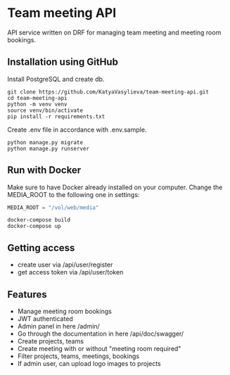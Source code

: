 # Team meeting API

API service written on DRF for managing team meeting and meeting room bookings.

## Installation using GitHub

Install PostgreSQL and create db.

```shell
git clone https://github.com/KatyaVasylieva/team-meeting-api.git
cd team-meeting-api
python -m venv venv
source venv/bin/activate
pip install -r requirements.txt
```

Create .env file in accordance with .env.sample.

```shell
python manage.py migrate
python manage.py runserver
```

## Run with Docker

Make sure to have Docker already installed on your computer.
Change the MEDIA_ROOT to the following one in settings:

```python
MEDIA_ROOT = "/vol/web/media"
```

```shell
docker-compose build
docker-compose up
```

## Getting access

* create user via /api/user/register
* get access token via /api/user/token


## Features

* Manage meeting room bookings
* JWT authenticated
* Admin panel in here /admin/
* Go through the documentation in here /api/doc/swagger/
* Create projects, teams
* Create meeting with or without "meeting room required"
* Filter projects, teams, meetings, bookings
* If admin user, can upload logo images to projects
